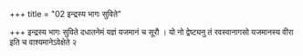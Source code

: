 +++
title = "02 इन्द्रस्य भागः सुविते"

+++
इन्द्रस्य भागः सुविते दधातनेमं यज्ञं यजमानं च सूरौ । यो नो द्वेष्ट्यनु तं रवस्वानागसो यजमानस्य वीरा इति च वाश्यमानेऽवेक्षेते २